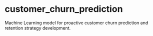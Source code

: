 # customer_churn_prediction
Machine Learning model for proactive customer churn prediction and retention strategy development.
